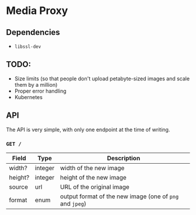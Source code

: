 # Media Proxy

## Dependencies

- `libssl-dev`

## TODO:

- Size limits (so that people don't upload petabyte-sized images and scale them by a million)
- Proper error handling
- Kubernetes

## API

The API is very simple, with only one endpoint at the time of writing.

### `GET /`

| Field   | Type    | Description                                              |
| ------- | ------- | -------------------------------------------------------- |
| width?  | integer | width of the new image                                   |
| height? | integer | height of the new image                                  |
| source  | url     | URL of the original image                                |
| format  | enum    | output format of the new image (one of `png` and `jpeg`) |
